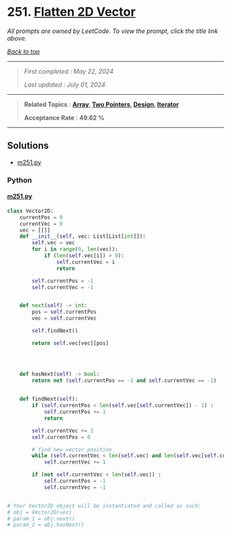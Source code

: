 # 251. [Flatten 2D Vector](<https://leetcode.com/problems/flatten-2d-vector>)

*All prompts are owned by LeetCode. To view the prompt, click the title link above.*

*[Back to top](<../README.md>)*

------

> *First completed : May 22, 2024*
>
> *Last updated : July 01, 2024*

------

> **Related Topics** : **[Array](<by_topic/Array.md>), [Two Pointers](<by_topic/Two Pointers.md>), [Design](<by_topic/Design.md>), [Iterator](<by_topic/Iterator.md>)**
>
> **Acceptance Rate** : **49.62 %**

------

## Solutions

- [m251.py](<../my-submissions/m251.py>)
### Python
#### [m251.py](<../my-submissions/m251.py>)
```Python
class Vector2D:
    currentPos = 0
    currentVec = 0
    vec = [[]]
    def __init__(self, vec: List[List[int]]):
        self.vec = vec
        for i in range(0, len(vec)):
            if (len(self.vec[i]) > 0):
                self.currentVec = i
                return

        self.currentPos = -1
        self.currentVec = -1


    def next(self) -> int:
        pos = self.currentPos
        vec = self.currentVec

        self.findNext()

        return self.vec[vec][pos]


        

    def hasNext(self) -> bool:
        return not (self.currentPos == -1 and self.currentVec == -1)
        

    def findNext(self):
        if (self.currentPos < len(self.vec[self.currentVec]) - 1) :
            self.currentPos += 1
            return

        self.currentVec += 1
        self.currentPos = 0

        # find new vector position
        while (self.currentVec < len(self.vec) and len(self.vec[self.currentVec]) == 0) :
            self.currentVec += 1

        if (not self.currentVec < len(self.vec)) :
            self.currentPos = -1
            self.currentVec = -1


# Your Vector2D object will be instantiated and called as such:
# obj = Vector2D(vec)
# param_1 = obj.next()
# param_2 = obj.hasNext()
```

